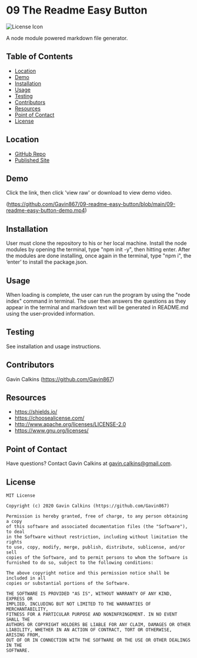 # 09 The Readme Easy Button
  
![License Icon](https://img.shields.io/badge/license-MIT-informational.svg)

A node module powered markdown file generator.

## Table of Contents

- [Location](#location)
- [Demo](#demo)
- [Installation](#installation)
- [Usage](#usage)
- [Testing](#testing)
- [Contributors](#contributors)
- [Resources](#resources)
- [Point of Contact](#point-of-contact)
- [License](#license)

## Location

* [GitHub Repo](https://github.com/Gavin867/The_Readme_Easy_Button)
* [Published Site](https://Gavin867.github.io/The_Readme_Easy_Button)  

## Demo

Click the link, then click 'view raw' or download to view demo video.

(https://github.com/Gavin867/09-readme-easy-button/blob/main/09-readme-easy-button-demo.mp4)

## Installation

User must clone the repository to his or her local machine. Install the node modules by opening the terminal, type "npm init -y", then hitting enter. After the modules are done installing, once again in the terminal, type "npm i", the ‘enter’ to install the package.json.

## Usage

When loading is complete, the user can run the program by using the "node index" command in terminal. The user then answers the questions as they appear in the terminal and markdown text will be generated in README.md using the user-provided information.

## Testing

See installation and usage instructions.

## Contributors

Gavin Calkins (https://github.com/Gavin867)

## Resources

- https://shields.io/
- https://choosealicense.com/
- http://www.apache.org/licenses/LICENSE-2.0
- https://www.gnu.org/licenses/

## Point of Contact

Have questions? Contact Gavin Calkins at gavin.calkins@gmail.com.

## License

    MIT License

    Copyright (c) 2020 Gavin Calkins (https://github.com/Gavin867)
    
    Permission is hereby granted, free of charge, to any person obtaining a copy
    of this software and associated documentation files (the "Software"), to deal
    in the Software without restriction, including without limitation the rights
    to use, copy, modify, merge, publish, distribute, sublicense, and/or sell
    copies of the Software, and to permit persons to whom the Software is
    furnished to do so, subject to the following conditions:
    
    The above copyright notice and this permission notice shall be included in all
    copies or substantial portions of the Software.
    
    THE SOFTWARE IS PROVIDED "AS IS", WITHOUT WARRANTY OF ANY KIND, EXPRESS OR
    IMPLIED, INCLUDING BUT NOT LIMITED TO THE WARRANTIES OF MERCHANTABILITY,
    FITNESS FOR A PARTICULAR PURPOSE AND NONINFRINGEMENT. IN NO EVENT SHALL THE
    AUTHORS OR COPYRIGHT HOLDERS BE LIABLE FOR ANY CLAIM, DAMAGES OR OTHER
    LIABILITY, WHETHER IN AN ACTION OF CONTRACT, TORT OR OTHERWISE, ARISING FROM,
    OUT OF OR IN CONNECTION WITH THE SOFTWARE OR THE USE OR OTHER DEALINGS IN THE
    SOFTWARE.